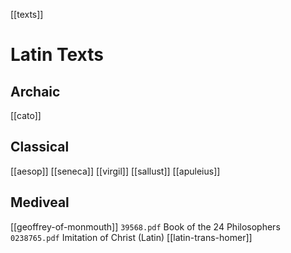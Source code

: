 [[texts]]

# Latin Texts
## Archaic
[[cato]]
## Classical
[[aesop]]
[[seneca]]
[[virgil]]
[[sallust]]
[[apuleius]]

## Mediveal
[[geoffrey-of-monmouth]]
`39568.pdf` Book of the 24 Philosophers
`0238765.pdf` Imitation of Christ (Latin)
[[latin-trans-homer]]